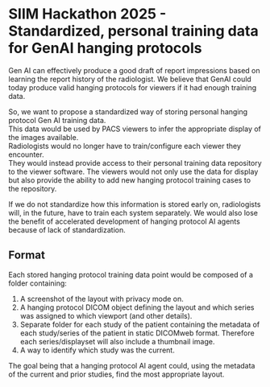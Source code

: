  # SIIM Hackathon 2025  -  Standardized, personal training data for GenAI hanging protocols
 
 Gen AI can effectively produce a good draft of report impressions based on learning the report history of the radiologist.
 We believe that GenAI could today produce valid hanging protocols for viewers if it had enough training data.

 So, we want to  propose a standardized way of storing personal hanging protocol Gen AI training data.  
 This data would be used by PACS viewers to infer the appropriate display of the images available.  
 Radiologists would no longer have to train/configure each viewer they encounter.  
 They would instead provide access to their personal training data repository to the viewer software. 
 The viewers would not only use the data for display but also provide the ability to add new hanging protocol training cases to the repository. 
 
If we do not standardize how this information is stored early on, radiologists will, in the future, have to train each system separately.
We would also lose the benefit of accelerated development of hanging protocol AI agents because of lack of standardization.

## Format
Each stored hanging protocol training data point would be composed of a folder containing:
1. A screenshot of the layout with privacy mode on.
2. A hanging protocol DICOM object defining the layout and which series was assigned to which viewport (and other details).
3. Separate folder for each study of the patient containing the metadata of each study/series of the patient in static DICOMweb format.  Therefore each series/displayset will also include a thumbnail image. 
4.  A way to identify which study was the current.


The goal being that a hanging protocol AI agent could, using the metadata of the current and prior studies, find the most appropriate layout.  


 
